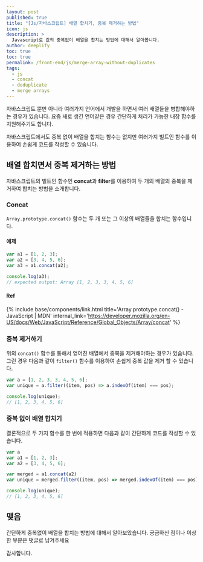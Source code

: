 ```yaml
---
layout: post
published: true
title: "[Js/자바스크립트] 배열 합치기, 중복 제거하는 방법"
icon: js
description: >
  Javascript로 값의 중복없이 배열을 합치는 방법에 대해서 알아봅니다.
author: deeplify
toc: true
toc: true
permalink: /front-end/js/merge-array-without-duplicates
tags:
  - js
  - concat
  - deduplicate
  - merge arrays
---
```


자바스크립트 뿐만 아니라 여러가지 언어에서 개발을 하면서 여러 배열들을 병합해야하는 경우가 있습니다. 요즘 새로 생긴 언어같은 경우 간단하게 처리가 가능한 내장 함수를 지원해주기도 합니다.

자바스크립트에서도 중복 없이 배열을 합치는 함수는 없지만 여러가지 빌트인 함수를 이용하여 손쉽게 코드를 작성할 수 있습니다.

## 배열 합치면서 중복 제거하는 방법

자바스크립트의 빌트인 함수인 **concat**과 **filter**를 이용하여 두 개의 배열의 중복을 제거하여 합치는 방법을 소개합니다.

### Concat

`Array.prototype.concat()` 함수는 두 개 또는 그 이상의 배열들을 합치는 함수입니다.

#### 예제

```js
var a1 = [1, 2, 3];
var a2 = [3, 4, 5, 6];
var a3 = a1.concat(a2);

console.log(a3);
// expected output: Array [1, 2, 3, 3, 4, 5, 6]
```

#### Ref

{% include base/components/link.html title='Array.prototype.concat() - JavaScript | MDN' internal_link='https://developer.mozilla.org/en-US/docs/Web/JavaScript/Reference/Global_Objects/Array/concat' %}

### 중복 제거하기

위의 `concat()` 함수를 통해서 얻어진 배열에서 중복을 제거해야하는 경우가 있습니다. 그런 경우 다음과 같이 `filter()` 함수를 이용하여 손쉽게 중복 값을 제거 할 수 있습니다.

```js
var a = [1, 2, 3, 3, 4, 5, 6];
var unique = a.filter((item, pos) => a.indexOf(item) === pos);

console.log(unique);
// [1, 2, 3, 4, 5, 6]
```

### 중복 없이 배열 합치기

결론적으로 두 가지 함수를 한 번에 적용하면 다음과 같이 간단하게 코드를 작성할 수 있습니다.

```js
var a
var a1 = [1, 2, 3];
var a2 = [3, 4, 5, 6];

var merged = a1.concat(a2)
var unique = merged.filter((item, pos) => merged.indexOf(item) === pos);

console.log(unique);
// [1, 2, 3, 4, 5, 6]
```

## 맺음

간단하게 중복없이 배열을 합치는 방법에 대해서 알아보았습니다. 궁금하신 점이나 이상한 부분은 댓글로 남겨주세요

감사합니다.

